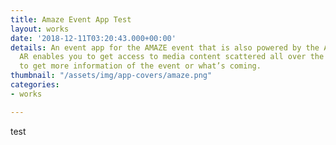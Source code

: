 ```yaml
---
title: Amaze Event App Test
layout: works
date: '2018-12-11T03:20:43.000+00:00'
details: An event app for the AMAZE event that is also powered by the AR technology.
  AR enables you to get access to media content scattered all over the event floor
  to get more information of the event or what’s coming.
thumbnail: "/assets/img/app-covers/amaze.png"
categories:
- works

---
```

test